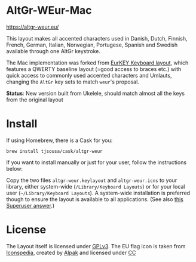 AltGr-WEur-Mac
==============

https://altgr-weur.eu/

This layout makes all accented characters used in Danish, Dutch, Finnish, French, German, Italian, Norwegian, Portugese, Spanish and Swedish available through one AltGr keystroke.

The Mac implementation was forked from [EurKEY Keyboard layout](http://eurkey.steffen.bruentjen.eu/), which features a QWERTY baseline layout (=good access to braces etc.) with quick access to commonly used accented characters and Umlauts, changing the `AltGr` key sets to match `weur`'s proposal.

**Status**: New version built from Ukelele, should match almost all the keys from the original layout


Install
=======

If using Homebrew, there is a Cask for you:

`brew install tjsousa/cask/altgr-weur`

If you want to install manually or just for your user, follow the instructions below:

Copy the two files `altgr-weur.keylayout` and `altgr-weur.icns` to your library, either system-wide (`/Library/Keyboard Layouts`) or for your local user (`~/Library/Keyboard Layouts`). A system-wide installation is preferred though to ensure the layout is available to all applications. (See also [this Superuser answer](https://superuser.com/a/561613/263461).)


License
=======

The Layout itself is licensed under [GPLv3](http://www.gnu.org/licenses/gpl-3.0.html).
The EU flag icon is taken from [Iconspedia](http://www.iconspedia.com/pack/european-flags-1631/),
created by [Alpak](http://alpak.deviantart.com/) and
licensed under [CC](http://creativecommons.org/licenses/by-nc-nd/3.0)
